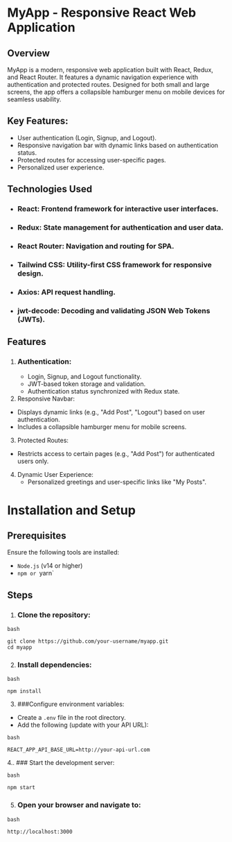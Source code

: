 # MyApp - Responsive React Web Application

## Overview
MyApp is a modern, responsive web application built with React, Redux, and React Router. 
It features a dynamic navigation experience with authentication and protected routes. Designed 
for both small and large screens, the app offers a collapsible hamburger menu on mobile devices for seamless usability.

## Key Features:
- User authentication (Login, Signup, and Logout).
- Responsive navigation bar with dynamic links based on authentication status.
- Protected routes for accessing user-specific pages.
- Personalized user experience.

##

## Technologies Used
- ### React: Frontend framework for interactive user interfaces.
- ### Redux: State management for authentication and user data.
-  ### React Router: Navigation and routing for SPA.
-  ### Tailwind CSS: Utility-first CSS framework for responsive design.
-  ### Axios: API request handling.
-  ### jwt-decode: Decoding and validating JSON Web Tokens (JWTs).

  ##
## Features
1. ### Authentication:
   - Login, Signup, and Logout functionality.
   - JWT-based token storage and validation.
   - Authentication status synchronized with Redux state.
2. Responsive Navbar:
 - Displays dynamic links (e.g., "Add Post", "Logout") based on user authentication.
 - Includes a collapsible hamburger menu for mobile screens.
3. Protected Routes:
 - Restricts access to certain pages (e.g., "Add Post") for authenticated users only.
4. Dynamic User Experience:
   - Personalized greetings and user-specific links like "My Posts".
##

# Installation and Setup

## Prerequisites
Ensure the following tools are installed:
- `Node.js` (v14 or higher)
- `npm or `yarn`
## Steps
1. ### Clone the repository:
```
bash

git clone https://github.com/your-username/myapp.git
cd myapp

```
2. ### Install dependencies:
 ```
bash

npm install

```
3. ###Configure environment variables:
 - Create a `.env` file in the root directory.
 - Add the following (update with your API URL):
  ```
bash

REACT_APP_API_BASE_URL=http://your-api-url.com

```
4.. ### Start the development server:
```
bash

npm start

```
5. ### Open your browser and navigate to:
```
bash

http://localhost:3000

```
